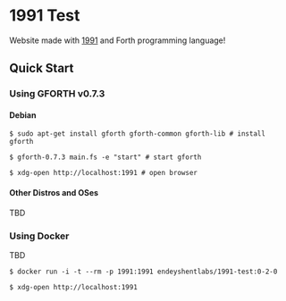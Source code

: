 # 1991 Test

Website made with [1991](https://github.com/urlysses/1991) and Forth programming language!

## Quick Start

### Using GFORTH v0.7.3

#### Debian

```console
$ sudo apt-get install gforth gforth-common gforth-lib # install gforth

$ gforth-0.7.3 main.fs -e "start" # start gforth

$ xdg-open http://localhost:1991 # open browser
```

#### Other Distros and OSes

TBD

### Using Docker

TBD

```console
$ docker run -i -t --rm -p 1991:1991 endeyshentlabs/1991-test:0-2-0

$ xdg-open http://localhost:1991
```

